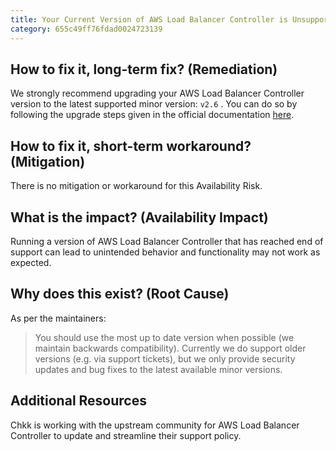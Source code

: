 ```yaml
---
title: Your Current Version of AWS Load Balancer Controller is Unsupported
category: 655c49ff76fdad0024723139
---
```


## How to fix it, long-term fix? (Remediation)

We strongly recommend upgrading your AWS Load Balancer Controller version to the latest supported minor version: `v2.6` . You can do so by following the upgrade steps given in the official documentation [here](https://kubernetes-sigs.github.io/aws-load-balancer-controller/v2.6/deploy/installation/#create-update-strategy).

## How to fix it, short-term workaround? (Mitigation)

There is no mitigation or workaround for this Availability Risk.

## What is the impact? (Availability Impact)

Running a version of AWS Load Balancer Controller that has reached end of support can lead to unintended behavior and functionality may not work as expected.

## Why does this exist? (Root Cause)

As per the maintainers:

> You should use the most up to date version when possible (we maintain backwards compatibility). Currently we do support older versions (e.g. via support tickets), but we only provide security updates and bug fixes to the latest available minor versions.

## Additional Resources

Chkk is working with the upstream community for AWS Load Balancer Controller to update and streamline their support policy.